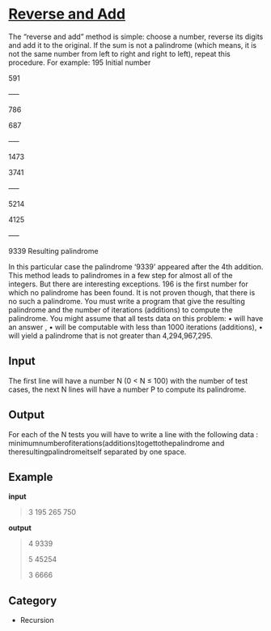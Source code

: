 # [Reverse and Add](https://vjudge.net/problem/UVA-10018/origin) 
The “reverse and add” method is simple: choose a number, reverse its digits and add it to the original.
If the sum is not a palindrome (which means, it is not the same number from left to right and right to
left), repeat this procedure.
For example:
195 Initial number

591

—–

786

687

—–

1473

3741

—–

5214

4125

—–

9339 Resulting palindrome

In this particular case the palindrome ‘9339’ appeared after the 4th addition. This method leads
to palindromes in a few step for almost all of the integers. But there are interesting exceptions. 196
is the first number for which no palindrome has been found. It is not proven though, that there is no
such a palindrome.
You must write a program that give the resulting palindrome and the number of iterations (additions) to compute the palindrome.
You might assume that all tests data on this problem:
• will have an answer ,
• will be computable with less than 1000 iterations (additions),
• will yield a palindrome that is not greater than 4,294,967,295.


## Input
The first line will have a number N (0 < N ≤ 100) with the number of test cases, the next N lines will
have a number P to compute its palindrome.

## Output
For each of the N tests you will have to write a line with the following data : minimumnumberofiterations(additions)togettothepalindrome
and theresultingpalindromeitself separated by one space.



## Example
**input**
> 3
> 195
> 265
> 750


**output**
> 4 9339
> 
> 5 45254
> 
> 3 6666



## Category
* Recursion
